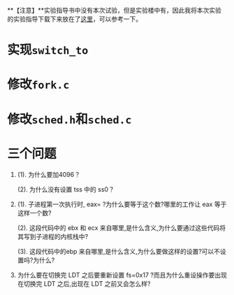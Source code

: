 **【注意】**实验指导书中没有本次试验，但是实验楼中有，因此我将本次实验的实验指导下载下来放在了[这里](./lab_5_guide.pdf)，可以参考一下。

# 实现`switch_to`

# 修改`fork.c`

# 修改`sched.h`和`sched.c`

# 三个问题

1. (1). 为什么要加4096？

   (2). 为什么没有设置 tss 中的 ss0？

2. (1). 子进程第一次执行时, eax= ?为什么要等于这个数?哪里的工作让 eax 等于这样一个数?

   (2). 这段代码中的 ebx 和 ecx 来自哪里,是什么含义,为什么要通过这些代码将其写到子进程的内核栈中?

   (3). 这段代码中的ebp 来自哪里,是什么含义,为什么要做这样的设置?可以不设置吗?为什么?

3. 为什么要在切换完 LDT 之后要重新设置 fs=0x17 ?而且为什么重设操作要出现在切换完 LDT 之后,出现在 LDT 之前又会怎么样?